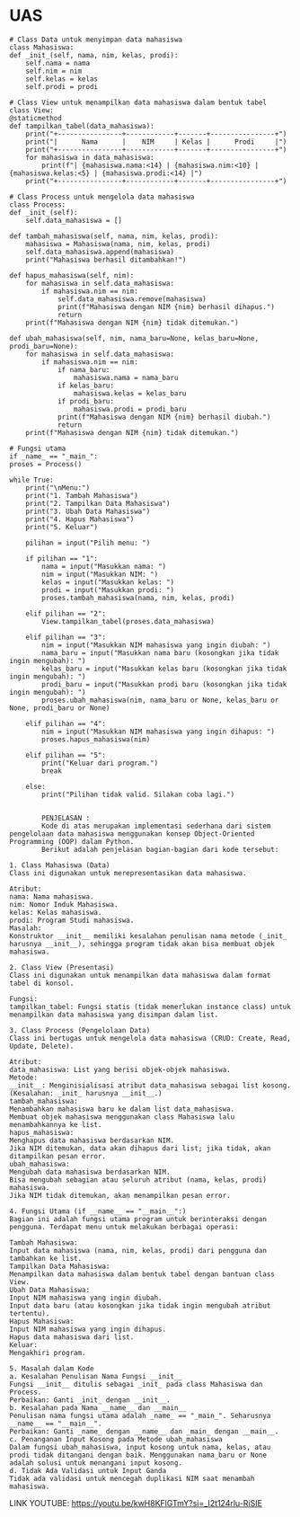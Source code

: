 # UAS


    # Class Data untuk menyimpan data mahasiswa
    class Mahasiswa:
    def _init_(self, nama, nim, kelas, prodi):
        self.nama = nama
        self.nim = nim
        self.kelas = kelas
        self.prodi = prodi

    # Class View untuk menampilkan data mahasiswa dalam bentuk tabel
    class View:
    @staticmethod
    def tampilkan_tabel(data_mahasiswa):
        print("+----------------+------------+-------+----------------+")
        print("|      Nama      |    NIM     | Kelas |      Prodi     |")
        print("+----------------+------------+-------+----------------+")
        for mahasiswa in data_mahasiswa:
            print(f"| {mahasiswa.nama:<14} | {mahasiswa.nim:<10} | {mahasiswa.kelas:<5} | {mahasiswa.prodi:<14} |")
        print("+----------------+------------+-------+----------------+")

    # Class Process untuk mengelola data mahasiswa
    class Process:
    def _init_(self):
        self.data_mahasiswa = []

    def tambah_mahasiswa(self, nama, nim, kelas, prodi):
        mahasiswa = Mahasiswa(nama, nim, kelas, prodi)
        self.data_mahasiswa.append(mahasiswa)
        print("Mahasiswa berhasil ditambahkan!")

    def hapus_mahasiswa(self, nim):
        for mahasiswa in self.data_mahasiswa:
            if mahasiswa.nim == nim:
                self.data_mahasiswa.remove(mahasiswa)
                print(f"Mahasiswa dengan NIM {nim} berhasil dihapus.")
                return
        print(f"Mahasiswa dengan NIM {nim} tidak ditemukan.")

    def ubah_mahasiswa(self, nim, nama_baru=None, kelas_baru=None, prodi_baru=None):
        for mahasiswa in self.data_mahasiswa:
            if mahasiswa.nim == nim:
                if nama_baru:
                    mahasiswa.nama = nama_baru
                if kelas_baru:
                    mahasiswa.kelas = kelas_baru
                if prodi_baru:
                    mahasiswa.prodi = prodi_baru
                print(f"Mahasiswa dengan NIM {nim} berhasil diubah.")
                return
        print(f"Mahasiswa dengan NIM {nim} tidak ditemukan.")

    # Fungsi utama
    if _name_ == "_main_":
    proses = Process()

    while True:
        print("\nMenu:")
        print("1. Tambah Mahasiswa")
        print("2. Tampilkan Data Mahasiswa")
        print("3. Ubah Data Mahasiswa")
        print("4. Hapus Mahasiswa")
        print("5. Keluar")

        pilihan = input("Pilih menu: ")

        if pilihan == "1":
            nama = input("Masukkan nama: ")
            nim = input("Masukkan NIM: ")
            kelas = input("Masukkan kelas: ")
            prodi = input("Masukkan prodi: ")
            proses.tambah_mahasiswa(nama, nim, kelas, prodi)

        elif pilihan == "2":
            View.tampilkan_tabel(proses.data_mahasiswa)

        elif pilihan == "3":
            nim = input("Masukkan NIM mahasiswa yang ingin diubah: ")
            nama_baru = input("Masukkan nama baru (kosongkan jika tidak ingin mengubah): ")
            kelas_baru = input("Masukkan kelas baru (kosongkan jika tidak ingin mengubah): ")
            prodi_baru = input("Masukkan prodi baru (kosongkan jika tidak ingin mengubah): ")
            proses.ubah_mahasiswa(nim, nama_baru or None, kelas_baru or None, prodi_baru or None)

        elif pilihan == "4":
            nim = input("Masukkan NIM mahasiswa yang ingin dihapus: ")
            proses.hapus_mahasiswa(nim)

        elif pilihan == "5":
            print("Keluar dari program.")
            break

        else:
            print("Pilihan tidak valid. Silakan coba lagi.")

            
            PENJELASAN :
            Kode di atas merupakan implementasi sederhana dari sistem pengelolaan data mahasiswa menggunakan konsep Object-Oriented Programming (OOP) dalam Python.
            Berikut adalah penjelasan bagian-bagian dari kode tersebut:

    1. Class Mahasiswa (Data)
    Class ini digunakan untuk merepresentasikan data mahasiswa.

    Atribut:
    nama: Nama mahasiswa.
    nim: Nomor Induk Mahasiswa.
    kelas: Kelas mahasiswa.
    prodi: Program Studi mahasiswa.
    Masalah:
    Konstruktor __init__ memiliki kesalahan penulisan nama metode (_init_ harusnya __init__), sehingga program tidak akan bisa membuat objek mahasiswa.
    
    2. Class View (Presentasi)
    Class ini digunakan untuk menampilkan data mahasiswa dalam format tabel di konsol.

    Fungsi:
    tampilkan_tabel: Fungsi statis (tidak memerlukan instance class) untuk menampilkan data mahasiswa yang disimpan dalam list.
    
    3. Class Process (Pengelolaan Data)
    Class ini bertugas untuk mengelola data mahasiswa (CRUD: Create, Read, Update, Delete).

    Atribut:
    data_mahasiswa: List yang berisi objek-objek mahasiswa.
    Metode:
    __init__: Menginisialisasi atribut data_mahasiswa sebagai list kosong. (Kesalahan: _init_ harusnya __init__.)
    tambah_mahasiswa:
    Menambahkan mahasiswa baru ke dalam list data_mahasiswa.
    Membuat objek mahasiswa menggunakan class Mahasiswa lalu menambahkannya ke list.
    hapus_mahasiswa:
    Menghapus data mahasiswa berdasarkan NIM.
    Jika NIM ditemukan, data akan dihapus dari list; jika tidak, akan ditampilkan pesan error.
    ubah_mahasiswa:
    Mengubah data mahasiswa berdasarkan NIM.
    Bisa mengubah sebagian atau seluruh atribut (nama, kelas, prodi) mahasiswa.
    Jika NIM tidak ditemukan, akan menampilkan pesan error.
    
    4. Fungsi Utama (if __name__ == "__main__":)
    Bagian ini adalah fungsi utama program untuk berinteraksi dengan pengguna. Terdapat menu untuk melakukan berbagai operasi:

    Tambah Mahasiswa:
    Input data mahasiswa (nama, nim, kelas, prodi) dari pengguna dan tambahkan ke list.
    Tampilkan Data Mahasiswa:
    Menampilkan data mahasiswa dalam bentuk tabel dengan bantuan class View.
    Ubah Data Mahasiswa:
    Input NIM mahasiswa yang ingin diubah.
    Input data baru (atau kosongkan jika tidak ingin mengubah atribut tertentu).
    Hapus Mahasiswa:
    Input NIM mahasiswa yang ingin dihapus.
    Hapus data mahasiswa dari list.
    Keluar:
    Mengakhiri program.
    
    5. Masalah dalam Kode
    a. Kesalahan Penulisan Nama Fungsi __init__
    Fungsi __init__ ditulis sebagai _init_ pada class Mahasiswa dan Process.
    Perbaikan: Ganti _init_ dengan __init__.
    b. Kesalahan pada Nama __name__ dan __main__
    Penulisan nama fungsi utama adalah _name_ == "_main_". Seharusnya __name__ == "__main__".
    Perbaikan: Ganti _name_ dengan __name__ dan _main_ dengan __main__.
    c. Penanganan Input Kosong pada Metode ubah_mahasiswa
    Dalam fungsi ubah_mahasiswa, input kosong untuk nama, kelas, atau prodi tidak ditangani dengan baik. Menggunakan nama_baru or None adalah solusi untuk menangani input kosong.
    d. Tidak Ada Validasi untuk Input Ganda
    Tidak ada validasi untuk mencegah duplikasi NIM saat menambah mahasiswa.

  LINK YOUTUBE:
    https://youtu.be/kwH8KFlGTmY?si=_I2t124rlu-RiSIE
